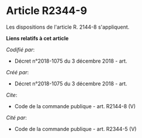 # Article R2344-9

Les dispositions de l'article R. 2144-8 s'appliquent.

**Liens relatifs à cet article**

_Codifié par_:

  - Décret n°2018-1075 du 3 décembre 2018 - art.

_Créé par_:

  - Décret n°2018-1075 du 3 décembre 2018 - art.

_Cite_:

  - Code de la commande publique - art. R2144-8 (V)

_Cité par_:

  - Code de la commande publique - art. R2344-5 (V)
